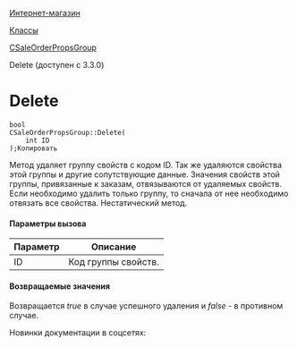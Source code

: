 [Интернет-магазин](/api_help/sale/index.php)

[Классы](/api_help/sale/classes/index.php)

[CSaleOrderPropsGroup](/api_help/sale/classes/csaleorderpropsgroup/index.php)

Delete (доступен с 3.3.0)

Delete
======

```
bool
CSaleOrderPropsGroup::Delete(
	int ID
);Копировать
```

Метод удаляет группу свойств с кодом ID. Так же удаляются свойства этой группы и другие сопутствующие данные. Значения свойств этой группы, привязанные к заказам, отвязываются от удаляемых свойств.   
Если необходимо удалить только группу, то сначала от нее необходимо отвязать все свойства. Нестатический метод.

#### Параметры вызова

| Параметр | Описание |
| --- | --- |
| ID | Код группы свойств. |

#### Возвращаемые значения

Возвращается *true* в случае успешного удаления и *false* - в противном случае.

Новинки документации в соцсетях: